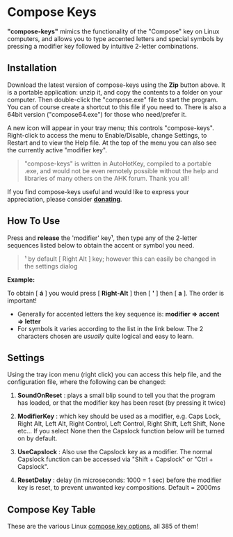 Compose Keys
============

**"compose-keys"** mimics the functionality of the "Compose" key on Linux computers, and allows you to type accented letters and special symbols by pressing a modifier key followed by intuitive 2-letter combinations.

Installation
------------

Download the latest version of compose-keys using the **Zip** button above.  It is a portable application: unzip it, and copy the contents to a folder on your computer. Then double-click the "compose.exe" file to start the program.  You can of course create a shortcut to this file if you need to.  There is also a 64bit version ("compose64.exe") for those who need/prefer it.

A new icon will appear in your tray menu; this controls "compose-keys".  Right-click to access the menu to Enable/Disable, change Settings, to Restart and to view the Help file.  At the top of the menu you can also see the currently active "modifier key".

> "compose-keys" is written in AutoHotKey, compiled to a portable .exe, and would not be even remotely possible without the help and libraries of many others on the AHK forum.  Thank you all!

If you find compose-keys useful and would like to express your appreciation, please consider [**donating**](https://www.paypal.com/cgi-bin/webscr?cmd=_s-xclick&hosted_button_id=DZGNMG6V478M4).

How To Use
----------

Press and **release** the 'modifier' key¹, then type any of the 2-letter sequences listed below to obtain the accent or symbol you need.

>¹ by default [ Right Alt ] key; however this can easily be changed in the settings dialog

**Example:**

To obtain [ **á** ] you would press [ **Right-Alt** ] then [ **'** ] then [ **a** ].  The order is important!

  - Generally for accented letters the key sequence is: **modifier => accent => letter**
  - For symbols it varies according to the list in the link below.  The 2 characters chosen are *usually* quite logical and easy to learn.

Settings
--------

Using the tray icon menu (right click) you can access this help file, and the configuration file, where the following can be changed:

1. **SoundOnReset** : plays a small blip sound to tell you that the program has loaded, or that the modifier key has been reset (by pressing it twice)

2. **ModifierKey** : which key should be used as a modifier, e.g. Caps Lock, Right Alt, Left Alt, Right Control, Left Control, Right Shift, Left Shift, None etc...  If you select None then the Capslock function below will be turned on by default.

3. **UseCapslock** : Also use the Capslock key as a modifier.  The normal Capslock function can be accessed via "Shift + Capslock" or "Ctrl + Capslock".

4. **ResetDelay** : delay (in microseconds: 1000 = 1 sec) before the modifier key is reset, to prevent unwanted key compositions.  Default = 2000ms

Compose Key Table
-----------------

These are the various Linux [compose key options](http://hermit.org/Linux/ComposeKeys.html), all 385 of them!